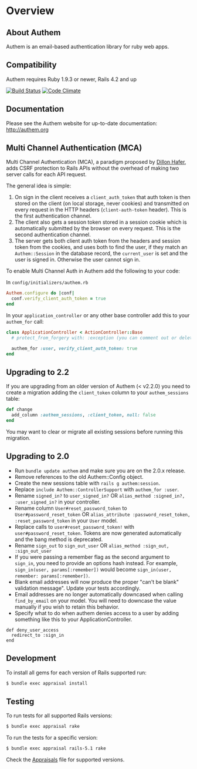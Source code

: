 # Overview

## About Authem

Authem is an email-based authentication library for ruby web apps.

## Compatibility

Authem requires Ruby 1.9.3 or newer, Rails 4.2 and up

[![Build Status](https://secure.travis-ci.org/paulelliott/authem.png)](http://travis-ci.org/paulelliott/authem)
[![Code Climate](https://codeclimate.com/github/paulelliott/authem.png)](https://codeclimate.com/github/paulelliott/authem)

## Documentation

Please see the Authem website for up-to-date documentation: http://authem.org

## Multi Channel Authentication (MCA)

Multi Channel Authentication (MCA), a paradigm proposed by [Dillon
Hafer](https://github.com/dillonhafer), adds CSRF protection to Rails APIs
without the overhead of making two server calls for each API request.

The general idea is simple:

1. On sign in the client receives a `client_auth_token` that auth token is then
   stored on the client (on local storage, never cookies) and transmitted on
   every request in the HTTP headers (`client-auth-token` header). This is the
   first authentication channel.
2. The client also gets a session token stored in a session cookie which is
   automatically submitted by the browser on every request. This is the second
   authentication channel.
2. The server gets both client auth token from the headers and session token
   from the cookies, and uses both to find the user, if they match an
   `Authem::Session` in the database record, the `current_user` is set and the
   user is signed in. Otherwise the user cannot sign in.

To enable Multi Channel Auth in Authem add the following to your code:


In `config/initializers/authem.rb`

```ruby
Authem.configure do |conf|
  conf.verify_client_auth_token = true
end
```

In your `application_controller` or any other base controller add this to your
`authem_for` call:

```ruby
class ApplicationController < ActionController::Base
  # protect_from_forgery with: :exception (you can comment out or delete this line)

  authem_for :user, verify_client_auth_token: true
end
```

## Upgrading to 2.2

If you are upgrading from an older version of Authem (< v2.2.0) you need to
create a migration adding the `client_token` column to your `authem_sessions` table:

```ruby
def change
  add_column :authem_sessions, :client_token, null: false
end
```

You may want to clear or migrate all existing sessions before running this
migration.


## Upgrading to 2.0

- Run `bundle update authem` and make sure you are on the 2.0.x release.
- Remove references to the old Authem::Config object.
- Create the new sessions table with `rails g authem:session`.
- Replace `include Authem::ControllerSupport` with `authem_for :user`.
- Rename `signed_in?` to `user_signed_in?` OR `alias_method :signed_in?, :user_signed_in?` in your controller.
- Rename column `User#reset_password_token` to `User#password_reset_token` OR `alias_attribute :password_reset_token, :reset_password_token` in your `User` model.
- Replace calls to `user#reset_password_token!` with `user#password_reset_token`. Tokens are now generated automatically and the bang method is deprecated.
- Rename `sign_out` to `sign_out_user` OR `alias_method :sign_out, :sign_out_user`
- If you were passing a remember flag as the second argument to `sign_in`, you need to provide an options hash instead. For example, `sign_in(user, params[:remember])` would become `sign_in(user, remember: params[:remember])`.
- Blank email addresses will now produce the proper "can't be blank" validation message". Update your tests accordingly.
- Email addresses are no longer automatically downcased when calling `find_by_email` on your model. You will need to downcase the value manually if you wish to retain this behavior.
- Specify what to do when authem denies access to a user by adding something like this to your ApplicationController.

```
def deny_user_access
  redirect_to :sign_in
end
```

## Development

To install all gems for each version of Rails supported run:

```sh
$ bundle exec appraisal install
```

## Testing

To run tests for all supported Rails versions:

```sh
$ bundle exec appraisal rake
```

To run the tests for a specific version:

```sh
$ bundle exec appraisal rails-5.1 rake
```

Check the [Appraisals](Appraisals) file for supported versions.
